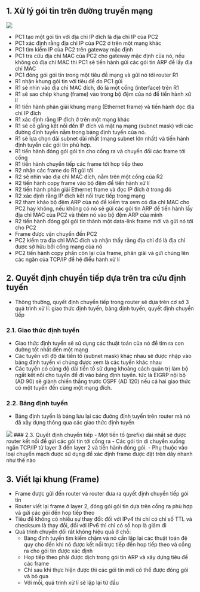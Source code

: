 ## 1. Xử lý gói tin trên đường truyền mạng
<img src='https://i.imgur.com/idGwjhf.png'>

- PC1 tạo một gói tin với địa chỉ IP đích là địa chỉ IP của PC2
- PC1 xác định rằng địa chỉ IP của PC2 ở trên một mạng khác
- PC1 tìm kiếm IP của PC2 trên gateway mặc định
- PC1 tra cứu địa chỉ MAC của PC2 cho gateway mặc định của nó, nếu không có địa chỉ MAC thì PC1 sẽ tiến hành gửi các gói tin ARP để lấy địa chỉ MAC
- PC1 đóng gói gói tin trong một tiêu đề mạng và gửi nó tới router R1
- R1 nhận khung gói tin với tiêu đề do PC1 gửi
- R1 sẽ nhìn vào địa chỉ MAC đích, đó là một cổng (interface) trên R1
- R1 sẽ sao chép khung (frame) vào trong bộ đệm của nó để tiến hành xử lí
- R1 tiến hành phân giải khung mạng (Ethernet frame) và tiến hành đọc địa chỉ IP đích
- R1 xác định rằng IP đích ở trên một mạng khác
- R1 sẽ cố gắng kết nối đến IP đích và mặt nạ mạng (subnet mask) với các đường định tuyến nằm trong bảng định tuyến của nó.
- R1 sẽ lựa chọn dải subnet dài nhất (mạng subnet lớn nhất) và tiến hành định tuyển các gói tin phù hợp.
- R1 tiến hành đóng gói gói tin cho cổng ra và chuyển đổi các frame tới cổng
- R1 tiến hành chuyển tiếp các frame tới hop tiếp theo
- R2 nhận các frame do R1 gửi tới
- R2 sẽ nhìn vào địa chỉ MAC đích, nằm trên một cổng của R2
- R2 tiến hành copy frame vào bộ đệm để tiến hành xử lí
- R2 tiến hành phân giải Ethernet frame và đọc IP đích ở trong đó
- R2 xác định rằng IP đích kết nối trực tiếp trong mạng
- R2 tham khảo bộ đệm ARP của nó để kiểm tra xem có địa chỉ MAC cho PC2 hay không, nếu không có nó sẽ gửi các gói tin ARP để tiến hành lấy địa chỉ MAC của PC2 và thêm nó vào bộ đệm ARP của mình
- R2 tiến hành đóng gói gói tin thành một data-link frame mới và gửi nó tới cho PC2
- Frame được vận chuyển đến PC2
- PC2 kiểm tra địa chỉ MAC đích và nhận thấy rằng địa chỉ đó là địa chỉ được sở hữu bởi cổng mạng của nó
- PC2 tiến hành copy phần còn lại của frame, phân giải và gửi chúng lên các ngăn của TCP/IP để hệ điều hành xử lí

## 2. Quyết định chuyển tiếp dựa trên tra cứu định tuyến
- Thông thường, quyết định chuyển tiếp trong router sẽ dựa trên cơ sở 3 quá trình xử lí: giao thức định tuyến, bảng định tuyến, quyết định chuyển tiếp

### 2.1. Giao thức định tuyến
- Giao thức định tuyến sẽ sử dụng các thuật toán của nó để tìm ra con đường tốt nhất đến một mạng
- Các tuyến với độ dài tiền tố (subnet mask) khác nhau sẽ được nhập vào bảng định tuyến vì chúng được xem là các tuyến khác nhau
- Các tuyến có cùng độ dài tiền tố sử dụng khoảng cách quản trị làm bộ ngắt kết nối cho tuyến để đi vào bảng định tuyến. tức là EIGRP nội bộ (AD 90) sẽ giành chiến thắng trước OSPF (AD 120) nếu cả hai giao thức có một tuyến đến cùng một mạng đích.
### 2.2. Bảng định tuyến
- Bảng định tuyến là bảng lưu lại các đường định tuyến trên router mà nó đã xây dựng thông qua các giao thức định tuyến
<img src='https://i.imgur.com/oHzyyLa.png'>
### 2.3. Quyết định chuyển tiếp
- Một tiền tố (prefix) dài nhất sẽ được router kết nối để gửi các gói tin tới cổng ra
- Các gói tin di chuyển xuống ngăn TCP/IP từ layer 3 đến layer 2 và tiến hành đóng gói.
- Phụ thuộc vào loại chuyển mạch được sử dụng để xác định frame được đặt trên dây nhanh như thế nào

## 3. Viết lại khung (Frame)
- Frame được gửi đến router và router đưa ra quyết định chuyển tiếp gói tin
- Router viết lại frame ở layer 2, đóng gói  gói tin dựa trên cổng ra phù hợp và gửi các gói đến hop tiếp theo
- Tiêu đề không có nhiều sự thay đổi: đối với IPv4 thì chỉ có chỉ số TTL và checksum là thay đổi, đối với IPv6 thì chỉ có số hop là giảm đi
- Quá trình chuyển đổi rất không hiệu quả ở chỗ:
	<ul>
	<li>Bảng định tuyến tìm kiếm chậm và nó cần lặp lại các thuật toán đệ quy cho đến khi nó được kết nối trực tiếp đến hop tiếp theo và cổng ra cho gói tin được xác định</li>
	<li>Hop tiếp theo phải được dịch trong gói tin ARP và xây dựng tiêu đề các frame</li>
	<li>Chỉ sau khi thực hiện được thì các gói tin mới có thể được đóng gói và bỏ qua</li>
	<li>Với mỗi, quá trình xử lí sẽ lặp lại từ đầu</li>
	</ul>
